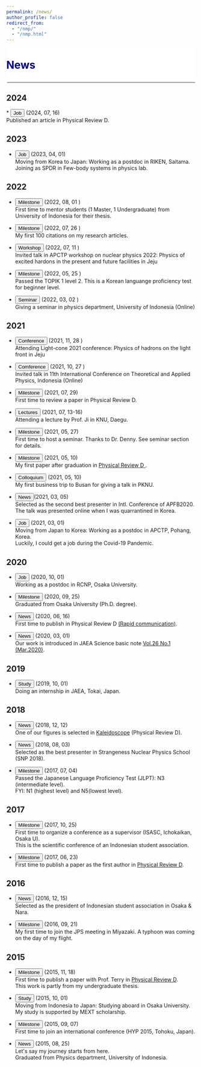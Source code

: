 ```yaml
---
permalink: /news/
author_profile: false
redirect_from: 
  - "/nmp/"
  - "/nmp.html"
---
```


<div style="display: flex; align-items: center; background-color: white; position: sticky; top: 0px; padding: 10px 0px; box-shadow: 0 4px 2px -2px gray; z-index: 1; height: 70px;"> 
  <h1 style="color:#000080; margin: 0;">News</h1> 
</div>

<h2> 2024 </h2>
* <button class="btn--article">Job</button> (2024, 07, 16)<br>
  Published an article in Physical Review D.

<h2> 2023 </h2>

* <button class="btn--article">Job</button> (2023, 04, 01)<br>
  Moving from Korea to Japan: Working as a postdoc in RIKEN, Saitama.<br>
  Joining as SPDR in Few-body systems in physics lab.

<h2> 2022 </h2>

* <button class="btn--article-black">Milestone</button> (2022, 08, 01 )  <br>
  First time to mentor students (1 Master, 1 Undergraduate) from University of Indonesia for their thesis.

* <button class="btn--article-black">Milestone</button> (2022, 07, 26 ) <br>
  My first 100 citations on my research articles. 

* <button class="btn--article-blue"> Workshop </button> (2022, 07, 11 ) <br> 
  Invited talk in APCTP workshop on nuclear physics 2022: Physics of excited hardons in the present and future facilities in Jeju

* <button class="btn--article-black">Milestone</button> (2022, 05, 25 )  <br>
  Passed the TOPIK 1 level 2. This is a Korean languange proficiency test for beginner level. 
  
* <button class="btn--article-blue">Seminar </button> (2022, 03, 02 )<br> 
  Giving a seminar in physics department, University of Indonesia (Online)

<h2> 2021 </h2>

* <button class="btn--article-blue">Conference </button> (2021, 11, 28 )  <br>
  Attending Light-cone 2021 conference: Physics of hadrons on the light front in Jeju

* <button class="btn--article-blue">Comference </button> (2021, 10, 27 )  <br> 
  Invited talk in 11th International Conference on Theoretical and Applied Physics, Indonesia (Online)
 
* <button class="btn--article-black">Milestone</button> (2021, 07, 29)  <br>
  First time to review a paper in Physical Review D.
  
*  <button class="btn--article-blue">Lectures</button> (2021, 07, 13-16) <br>
  Attending a lecture by Prof. Ji in KNU, Daegu.

* <button class="btn--article-black">Milestone</button> (2021, 05, 27)  <br>
  First time to host a seminar. Thanks to Dr. Denny. See seminar section for details.

* <button class="btn--article-black">Milestone</button> (2021, 05, 10)  <br>
  My first paper after graduation in <a href="https://journals.aps.org/prd/abstract/10.1103/PhysRevD.103.094003"> Physical Review D </a>.

* <button class="btn--article-blue">Colloquium</button> (2021, 05, 10) <br>
  My first business trip to Busan for giving a talk in PKNU.

* <button class="btn--article-red">News</button>(2021, 03, 05)  <br>
  Selected as the second best presenter in Intl. Conference of APFB2020.<br>
  The talk was presented online when I was quarrantined in Korea.
    
* <button class="btn--article">Job</button> (2021, 03, 01)<br>
  Moving from Japan to Korea: Working as a postdoc in APCTP, Pohang, Korea.<br>
  Luckily, I could get a job during the Covid-19 Pandemic.

<h2> 2020 </h2>

*  <button class="btn--article">Job</button>  (2020, 10, 01)<br>
  Working as a postdoc in RCNP, Osaka University.

* <button class="btn--article-black">Milestone</button> (2020, 09, 25) <br>
  Graduated from Osaka University (Ph.D. degree).
  
* <button class="btn--article-red">News</button> (2020, 06, 16) <br>
  First time to publish in Physical Review D <a href="https://journals.aps.org/prd/abstract/10.1103/PhysRevD.101.111502">(Rapid communication)</a>.
  
* <button class="btn--article-red">News</button> (2020, 03, 01) <br>
  Our work is introduced in JAEA Science basic note <a href="https://asrc.jaea.go.jp/publication/note/pdf/41kagaku/41_06.pdf">Vol.26 No.1 (Mar.2020)</a>.

<h2> 2019 </h2>

* <button class="btn--article">Study</button> (2019, 10, 01) <br>
  Doing an internship in JAEA, Tokai, Japan.

<h2> 2018 </h2>

* <button class="btn--article-red">News</button> (2018, 12, 12) <br>
  One of our figures is selected in <a href="https://journals.aps.org/prd/kaleidoscope/prd/98/11/114007">Kaleidoscope</a> (Physical Review D).

* <button class="btn--article-red">News</button> (2018, 08, 03) <br>
  Selected as the best presenter in Strangeness Nuclear Physics School (SNP 2018).

* <button class="btn--article-black">Milestone</button>  (2017, 07, 04) <br>
  Passed the Japanese Language Proficiency Test (JLPT): N3 (intermediate level). <br>
  FYI: N1 (highest level) and N5(lowest level).

<h2> 2017 </h2>

*  <button class="btn--article-black">Milestone</button> (2017, 10, 25)<br>
  First time to organize a conference as a supervisor (ISASC, Ichokaikan, Osaka U). <br>
  This is the scientific conference of an Indonesian student association.

* <button class="btn--article-black">Milestone</button> (2017, 06, 23) <br>
  First time to publish a paper as the first author in <a href="https://journals.aps.org/prd/abstract/10.1103/PhysRevD.95.114018">Physical Review D</a>.

<h2> 2016 </h2>

* <button class="btn--article-red">News</button> (2016, 12, 15)  <br>
  Selected as the president of Indonesian student association in Osaka & Nara.

* <button class="btn--article-black">Milestone</button> (2016, 09, 21)  <br>
  My first time to join the JPS meeting in Miyazaki. A typhoon was coming on the day of my flight.

<h2> 2015 </h2>

* <button class="btn--article-black">Milestone</button> (2015, 11, 18)  <br>
  First time to publish a paper with Prof. Terry in <a href="https://journals.aps.org/prd/abstract/10.1103/PhysRevD.92.094019">Physical Review D</a>. <br>
  This work is partly from my undergraduate thesis.

* <button class="btn--article">Study</button> (2015, 10, 01) <br> 
  Moving from Indonesia to Japan: Studying aboard in Osaka University. <br>
  My study is supported by MEXT scholarship.
  
* <button class="btn--article-black">Milestone</button> (2015, 09, 07)  <br>
  First time to join an international conference (HYP 2015, Tohoku, Japan). 
  
*  <button class="btn--article-red">News</button> (2015, 08, 25)<br>
  Let's say my journey starts from here. <br>
  Graduated from Physics department, University of Indonesia. 
